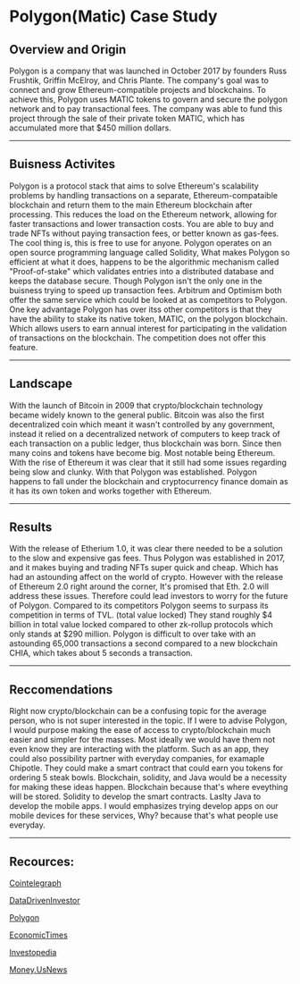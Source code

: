 # Polygon(Matic) Case Study
## Overview and Origin
Polygon is a company that was launched in October 2017 by founders Russ Frushtik, Griffin McElroy, and Chris Plante. The company's goal was to connect and grow Ethereum-compatible projects and blockchains. To achieve this, Polygon uses MATIC tokens to govern and secure the polygon network and to pay transactional fees. The company was able to fund this project through the sale of their private token MATIC, which has accumulated more that $450 million dollars.

---
## Buisness Activites
Polygon is a protocol stack that aims to solve Ethereum's scalability problems by handling transactions on a separate, Ethereum-compataible blockchain and return them to the main Ethereum blockchain after processing. This reduces the load on the Ethereum network, allowing for faster transactions and lower transaction costs. You are able to buy and trade NFTs without paying transaction fees, or better known as gas-fees. The cool thing is, this is free to use for anyone. Polygon operates on an open source programming language called Solidity, What makes Polygon so efficient at what it does, happens to be the algorithmic mechanism called "Proof-of-stake" which validates entries into a distributed database and keeps the database secure. Though Polygon isn't the only one in the buisness trying to speed up transaction fees. Arbitrum and Optimism both offer the same service which could be looked at as competitors to Polygon. One key advantage Polygon has over itss other competitors is that they have the ability to stake its native token, MATIC, on the polygon blockchain. Which allows users to earn annual interest for participating in the validation of transactions on the blockchain. The competition does not offer this feature. 

---
## Landscape 
With the launch of Bitcoin in 2009 that crypto/blockchain technology became widely known to the general public. Bitcoin was also the first decentralized coin which meant it wasn't controlled by any government, instead it relied on a decentralized network of computers to keep track of each transaction on a public ledger, thus blockchain was born. Since then many coins and tokens have become big. Most notable being Ethereum. With the rise of Ethereum it was clear that it still had some issues regarding being slow and clunky. With that Polygon was established.  Polygon happens to fall under the blockchain and cryptocurrency finance domain as it has its own token and works together with Ethereum.

--- 

## Results
With the release of Etherium 1.0, it was clear there needed to be a solution to the slow and expensive gas fees. Thus Polygon was established in 2017, and it makes buying and trading NFTs super quick and cheap. Which has had an astounding affect on the world of crypto. However with the release of Ethereum 2.0 right around the corner, It's promised that Eth. 2.0 will address these issues. Therefore could lead investors to worry for the future of Polygon. Compared to its competitors Polygon seems to surpass its competition in terms of TVL. (total value locked) They stand roughly $4 billion in total value locked compared to other zk-rollup protocols which only stands at $290 million. Polygon is difficult to over take with an astounding 65,000 transactions a second compared to a new blockchain CHIA, which takes about 5 seconds a transaction. 

---
## Reccomendations
Right now crypto/blockchain can be a confusing topic for the average person, who is not super interested in the topic. If I were to advise Polygon, I would purpose making the ease of access to crypto/blockchain much easier and simpler for the masses. Most ideally we would have them not even know they are interacting with the platform. Such as an app, they could also possibility partner with everyday companies, for examaple Chipotle. They could make a smart contract that could earn you tokens for ordering 5 steak bowls. Blockchain, solidity, and Java would be a necessity for making these ideas happen. Blockchain because that's where eveything will be stored. Solidity to develop the smart contracts. Laslty Java to develop the mobile apps. I would emphasizes trying develop apps on our mobile devices for these services, Why? because that's what people use everyday. 

---

## Recources:
[Cointelegraph](https://cointelegraph.com/blockchain-for-beginners/polygon-blockchain-explained-a-beginners-guide-to-matic)

[DataDrivenInvestor](https://medium.datadriveninvestor.com/will-ethereum-2-0-kill-polygon-matic-309b8aa780c0)

[Polygon](https://polygon.technology/about)

[EconomicTimes](https://economictimes.indiatimes.com/tech/startups/polygon-raises-450-million-from-sequoia-india-others-to-scale-ethereum/articleshow/89413660.cms)

[Investopedia](https://www.investopedia.com/polygon-matic-definition-5217569#:~:text=Polygon%20(MATIC)%20is%20a%20cryptocurrency,such%20as%20Coinbase%20or%20Kraken.)

[Money.UsNews](https://money.usnews.com/investing/articles/the-history-of-bitcoin#:~:text=The%20Bitcoin%20blockchain%20was%20officially,be%20worth%20about%20%2422%20billion.)